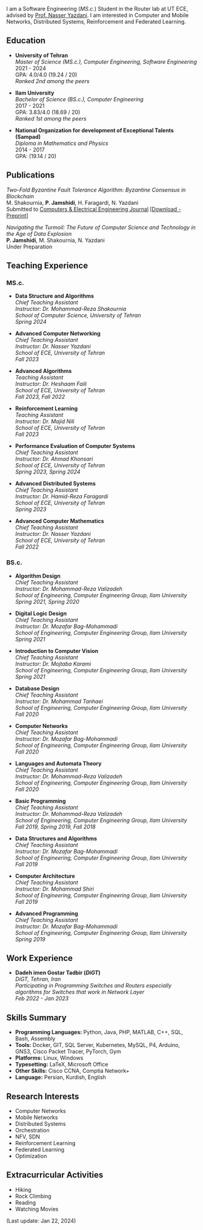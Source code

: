 I am a Software Engineering (_MS.c._) Student in the Router lab at UT ECE, advised by [Prof. Nasser Yazdani](https://ece.ut.ac.ir/en/~yazdani). I am interested in Computer and Mobile Networks, Distributed Systems, Reinforcement and Federated Learning.<br>

## Education

- **University of Tehran**  
  _Master of Science (MS.c.), Computer Engineering, Software Engineering_  
  2021 - 2024  
  GPA: 4.0/4.0 (19.24 / 20)  
  _Ranked 2nd among the peers_
  
- **Ilam University**  
  _Bachelor of Science (BS.c.), Computer Engineering_  
  2017 - 2021  
  GPA: 3.83/4.0 (18.69 / 20)  
  _Ranked 1st among the peers_

- **National Organization for development of Exceptional Talents (Sampad)**  
  _Diploma in Mathematics and Physics_  
  2014 - 2017  
  GPA: (19.14 / 20)

## Publications
_Two-Fold Byzantine Fault Tolerance Algorithm: Byzantine Consensus in Blockchain_<br>
M. Shakournia, __P. Jamshidi__, H. Faragardi, N. Yazdani<br>
Submitted to [Computers & Electrical Engineering Journal](https://www.sciencedirect.com/journal/computers-and-electrical-engineering) [[Download - Preprint](https://papers.ssrn.com/sol3/papers.cfm?abstract_id=4687771)]<br>

_Navigating the Turmoil: The Future of Computer Science and Technology in the Age of Data Explosion_<br>
__P. Jamshidi__, M. Shakournia, N. Yazdani<br>
Under Preparation<br>


## Teaching Experience

### MS.c.
- **Data Structure and Algorithms**  
  _Chief Teaching Assistant_<br>
  _Instructor: Dr. Mohammad-Reza Shakournia_ <br>
  _School of Computer Science, University of Tehran_ <br>
  _Spring 2024_
  
- **Advanced Computer Networking**  
  _Chief Teaching Assistant_<br>
  _Instructor: Dr. Nasser Yazdani_ <br>
  _School of ECE, University of Tehran_ <br>
  _Fall 2023_

- **Advanced Algorithms**  
  _Teaching Assistant_<br>
  _Instructor: Dr. Heshaam Faili_ <br>
  _School of ECE, University of Tehran_ <br>
  _Fall 2023, Fall 2022_
  
- **Reinforcement Learning**  
  _Teaching Assistant_<br>
  _Instructor: Dr. Majid Nili_ <br>
  _School of ECE, University of Tehran_ <br>
  _Fall 2023_
  
- **Performance Evaluation of Computer Systems**  
  _Chief Teaching Assistant_<br>
  _Instructor: Dr. Ahmad Khonsari_ <br>
  _School of ECE, University of Tehran_ <br>
  _Spring 2023, Spring 2024_

- **Advanced Distributed Systems**  
  _Chief Teaching Assistant_<br>
  _Instructor: Dr. Hamid-Reza Faragardi_ <br>
  _School of ECE, University of Tehran_ <br>
  _Spring 2023_

- **Advanced Computer Mathematics**  
  _Chief Teaching Assistant_<br>
  _Instructor: Dr. Nasser Yazdani_ <br>
  _School of ECE, University of Tehran_ <br>
  _Fall 2022_

### BS.c.

- **Algorithm Design**  
  _Chief Teaching Assistant_<br>
  _Instructor: Dr. Mohammad-Reza Valizadeh_ <br>
  _School of Engineering, Computer Engineering Group, Ilam University_ <br>
  _Spring 2021, Spring 2020_

- **Digital Logic Design**  
  _Chief Teaching Assistant_<br>
  _Instructor: Dr. Mozafar Bag-Mohammadi_ <br>
  _School of Engineering, Computer Engineering Group, Ilam University_ <br>
  _Spring 2021_

- **Introduction to Computer Vision**  
  _Chief Teaching Assistant_<br>
  _Instructor: Dr. Mojtaba Karami_ <br>
  _School of Engineering, Computer Engineering Group, Ilam University_ <br>
  _Spring 2021_

- **Database Design**  
  _Chief Teaching Assistant_<br>
  _Instructor: Dr. Mohammad Tanhaei_ <br>
  _School of Engineering, Computer Engineering Group, Ilam University_ <br>
  _Fall 2020_

- **Computer Networks**  
  _Chief Teaching Assistant_<br>
  _Instructor: Dr. Mozafar Bag-Mohammadi_ <br>
  _School of Engineering, Computer Engineering Group, Ilam University_ <br>
  _Fall 2020_

- **Languages and Automata Theory**  
  _Chief Teaching Assistant_<br>
  _Instructor: Dr. Mohammad-Reza Valizadeh_ <br>
  _School of Engineering, Computer Engineering Group, Ilam University_ <br>
  _Fall 2020_

- **Basic Programming**  
  _Chief Teaching Assistant_<br>
  _Instructor: Dr. Mohammad-Reza Valizadeh_ <br>
  _School of Engineering, Computer Engineering Group, Ilam University_ <br>
  _Fall 2019, Spring 2019, Fall 2018_

- **Data Structures and Algorithms**  
  _Chief Teaching Assistant_<br>
  _Instructor: Dr. Mozafar Bag-Mohammadi_ <br>
  _School of Engineering, Computer Engineering Group, Ilam University_ <br>
  _Fall 2019_

- **Computer Architecture**  
  _Chief Teaching Assistant_<br>
  _Instructor: Dr. Mohammad Shiri_ <br>
  _School of Engineering, Computer Engineering Group, Ilam University_ <br>
  _Fall 2019_

- **Advanced Programming**  
  _Chief Teaching Assistant_<br>
  _Instructor: Dr. Mozafar Bag-Mohammadi_ <br>
  _School of Engineering, Computer Engineering Group, Ilam University_ <br>
  _Spring 2019_

  
## Work Experience
- **Dadeh imen Gostar Tadbir (_DiGT_)**  
  _DiGT, Tehran, Iran_ <br>
  _Participating in Programming Switches and Routers especially algorithms for Switches that work in Network Layer_ <br>
  _Feb 2022 - Jan 2023_


## Skills Summary

- **Programming Languages:** Python, Java, PHP, MATLAB, C++, SQL, Bash, Assembly
- **Tools:** Docker, GIT, SQL Server, Kubernetes, MySQL, P4, Arduino, GNS3, Cisco Packet Tracer, PyTorch, Gym
- **Platforms:** Linux, Windows
- **Typesetting:** LaTeX, Microsoft Office
- **Other Skills:** Cisco CCNA, Comptia Network+
- **Language:** Persian, Kurdish, English

## Research Interests

- Computer Networks
- Mobile Networks
- Distributed Systems
- Orchestration
- NFV, SDN
- Reinforcement Learning
- Federated Learning
- Optimization


## Extracurricular Activities

- Hiking
- Rock Climbing
- Reading
- Watching Movies

(Last update: Jan 22, 2024)
